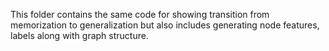 This folder contains the same code for showing transition from memorization to generalization but also includes generating node features, labels along with graph structure.

